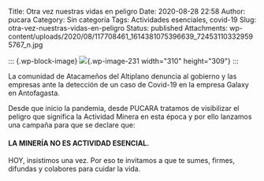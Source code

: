 Title: Otra vez nuestras vidas en peligro
Date: 2020-08-28 22:58
Author: pucara
Category: Sin categoría
Tags: Actividades esenciales, covid-19
Slug: otra-vez-nuestras-vidas-en-peligro
Status: published
Attachments: wp-content/uploads/2020/08/117708461_1614381075396639_724531103329595767_n.jpg

<!-- wp:image {"align":"left","id":231,"width":310,"height":309,"sizeSlug":"large"} -->

::: {.wp-block-image}
![](http://pucara.ga/wp-content/uploads/2020/08/117708461_1614381075396639_724531103329595767_n.jpg){.wp-image-231 width="310" height="309"}
:::

<!-- /wp:image -->

<!-- wp:paragraph -->

La comunidad de Atacameños del Altiplano denuncia al gobierno y las empresas ante la detección de un caso de Covid-19 en la empresa Galaxy en Antofagasta.

<!-- /wp:paragraph -->

<!-- wp:paragraph -->

Desde que inicio la pandemia, desde PUCARA tratamos de visibilizar el peligro que significa la Actividad Minera en esta época y por ello lanzamos una campaña para que se declare que:

<!-- /wp:paragraph -->

<!-- wp:heading {"level":4} -->

#### LA MINERÍA NO ES ACTIVIDAD ESENCIAL.

<!-- /wp:heading -->

<!-- wp:paragraph -->

HOY, insistimos una vez. Por eso te invitamos a que te sumes, firmes, difundas y colabores para cuidar la vida.

<!-- /wp:paragraph -->
